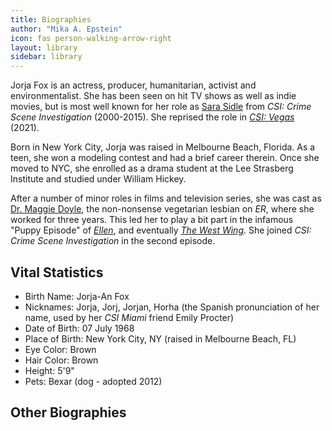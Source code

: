 ```yaml
---
title: Biographies
author: "Mika A. Epstein"
icon: fas person-walking-arrow-right
layout: library
sidebar: library
---
```


Jorja Fox is an actress, producer, humanitarian, activist and environmentalist. She has been seen on hit TV shows as well as indie movies, but is most well known for her role as [Sara Sidle](/library/actor/csi/) from _CSI: Crime Scene Investigation_ (2000-2015). She reprised the role in [_CSI: Vegas_](/library/actor/csi-vegas/) (2021).

Born in New York City, Jorja was raised in Melbourne Beach, Florida. As a teen, she won a modeling contest and had a brief career therein. Once she moved to NYC, she enrolled as a drama student at the Lee Strasberg Institute and studied under William Hickey.

After a number of minor roles in films and television series, she was cast as [Dr. Maggie Doyle](/library/actor/er/), the non-nonsense vegetarian lesbian on _ER_, where she worked for three years. This led her to play a bit part in the infamous "Puppy Episode" of [_Ellen_](/library/actor/ellen/), and eventually [_The West Wing_](/library/actor/west-wing/). She joined _CSI: Crime Scene Investigation_ in the second episode.

## Vital Statistics

* Birth Name: Jorja-An Fox
* Nicknames: Jorja, Jorj, Jorjan, Horha (the Spanish pronunciation of her name, used by her _CSI Miami_ friend Emily Procter)
* Date of Birth: 07 July 1968
* Place of Birth: New York City, NY (raised in Melbourne Beach, FL)
* Eye Color: Brown
* Hair Color: Brown
* Height: 5'9"
* Pets: Bexar (dog - adopted 2012)

## Other Biographies
